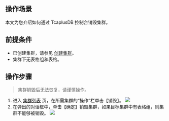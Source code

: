 ## 操作场景 
本文为您介绍如何通过 TcaplusDB 控制台销毁集群。

## 前提条件
- 已创建集群，请参见 [创建集群](https://intl.cloud.tencent.com/document/product/1016/32714)。
- 集群下无表格组和表格。

## 操作步骤
>集群销毁后无法恢复，请谨慎操作。

1. 进入 [集群列表](https://console.cloud.tencent.com/tcaplusdb/app) 页，在所需集群的“操作”栏单击【销毁】。
![](https://main.qcloudimg.com/raw/374e635176ce2e5ad55ba4fb05c13f2e.png)
2. 在弹出的对话框中，单击【确定】销毁集群，如果目标集群中有表格组，则集群不能够被销毁。
![](https://main.qcloudimg.com/raw/222547a4a419d54f703523f9e962e5d6.png)

